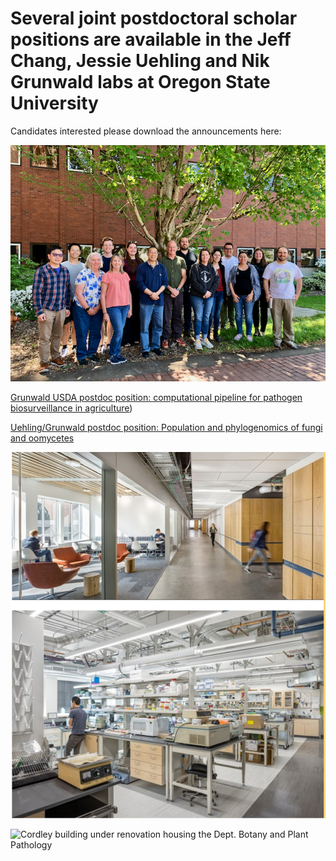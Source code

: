 # Several joint postdoctoral scholar positions are available in the Jeff Chang, Jessie Uehling and Nik Grunwald labs at Oregon State University

Candidates interested please download the announcements here:

![Chang & Grunwald lab group](https://github.com/grunwald/postdocs/blob/main/IMG_6197.png)

[Grunwald USDA postdoc  position: computational pipeline for pathogen biosurveillance in agriculture](https://github.com/grunwald/postdocs/blob/main/USDA%20postdoc%20Grunwald%20lab%202024.pdf))

[Uehling/Grunwald postdoc  position: Population and phylogenomics of fungi and oomycetes](https://github.com/grunwald/postdocs/blob/main/PDs_ad_Uehling-Grunwald-2023.pdf)

![Dept. Botany and Plant Pathology labs](https://github.com/grunwald/postdocs/blob/main/Screen%20Shot%202023-08-05%20at%208.37.35%20AM.png)

![Cordley building under renovation housing the Dept. Botany and Plant Pathology](https://github.com/grunwald/postdocs/blob/main/Screen%20Shot%202023-08-05%20at%208.37.44%20AM.png)

